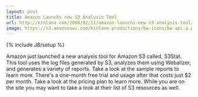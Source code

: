 ```yaml
---
layout: post
title: Amazon Launchs new S3 Analysis Tool
url: http://kinlane.com/2008/02/11/amazon-launchs-new-s3-analysis-tool/
image: https://s3.amazonaws.com/kinlane-productions/bw-icons/bw-api-a.png
---
```

{% include JB/setup %}
Amazon just launched a new analysis tool for Amazon S3 called, S3Stat. This tool uses the log files generated by S3, analyzes them using Webalizer, and generates a variety of reports.   Take a look at the sample reports to learn more.  There's a one-month free trial and usage after that costs just $2 per month. Take a look at the pricing plan to learn more. While you are on the site you may want to take a look at their list of S3 resources as well.